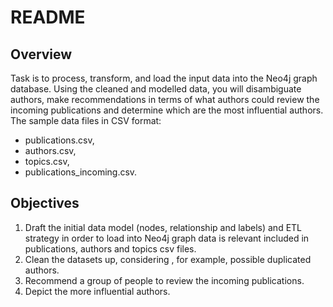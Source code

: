# README
## Overview
Task is to process, transform, and load the input data into the Neo4j graph database.
Using the cleaned and modelled data, you will disambiguate authors, make
recommendations in terms of what authors could review the incoming publications and
determine which are the most influential authors.
The sample data files in CSV format:
* publications.csv,
* authors.csv,
* topics.csv,
* publications_incoming.csv.

## Objectives
1. Draft the initial data model (nodes, relationship and labels) and ETL strategy in order
to load into Neo4j graph data is relevant included in publications, authors and topics csv files.
2. Clean the datasets up, considering , for example, possible duplicated authors.
4. Recommend a group of people to review the incoming publications.
5. Depict the more influential authors.
 
